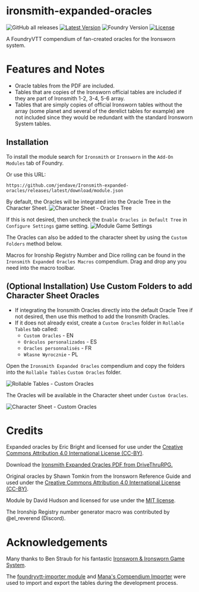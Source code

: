 # ironsmith-expanded-oracles

![GitHub all releases](https://img.shields.io/github/downloads/jendave/ironsmith-expanded-oracles/total)
[![Latest Version](https://img.shields.io/github/v/release/jendave/ironsmith-expanded-oracles?display_name=tag&sort=semver&label=Latest%20Version)](https://github.com/jendave/ironsmith-expanded-oracles/releases/latest)
![Foundry Version](https://img.shields.io/endpoint?url=https://foundryshields.com/version?url=https%3A%2F%2Fraw.githubusercontent.com%2Fjendave%2Fironsmith-expanded-oracles%2Fmain%2Fmodule.json)
[![License](https://img.shields.io/github/license/jendave/ironsmith-expanded-oracles)](LICENSE)

A FoundryVTT compendium of fan-created oracles for the Ironsworn system.

# Features and Notes
* Oracle tables from the PDF are included.
* Tables that are copies of the Ironsworn official tables are included if they are part of Ironsmith 1-2, 3-4, 5-6 array.
* Tables that are simply copies of official Ironsworn tables without the array (some planet and several of the derelict tables for example) are not included since they would be redundant with the standard Ironsworn System tables.

## Installation
To install the module search for `Ironsmith` or `Ironsworn` in the `Add-On Modules` tab of Foundry.

Or use this URL:

```
https://github.com/jendave/Ironsmith-expanded-oracles/releases/latest/download/module.json
```

By default, the Oracles will be integrated into the Oracle Tree in the Character Sheet. 
![Character Sheet - Oracles Tree](./docs/oracle-tree-character-sheet.jpg)

If this is not desired, then uncheck the `Enable Oracles in Default Tree` in `Configure Settings` game setting. 
![Module Game Settings](./docs/module-game-settings.jpg)

The Oracles can also be added to the character sheet by using the `Custom Folders` method below.

Macros for Ironship Registry Number and Dice rolling can be found in the `Ironsmith Expanded Oracles Macros` compendium. Drag and drop any you need into the macro toolbar.

## (Optional Installation) Use Custom Folders to add Character Sheet Oracles 
* If integrating the Ironsmith Oracles directly into the default Oracle Tree if not desired, then use this method to add the Ironsmith Oracles.
* If it does not already exist, create a `Custom Oracles` folder in `Rollable Tables` tab called:
  * `Custom Oracles` - EN
  * `Oráculos personalizados` - ES
  * `Oracles personnalisés` - FR
  * `Własne Wyrocznie` - PL

Open the `Ironsmith Expanded Oracles` compendium and copy the folders into the `Rollable Tables` `Custom Oracles` folder.

![Rollable Tables - Custom Oracles](./docs/custom-oracles-rollable-tables.jpg)

The Oracles will be available in the Character sheet under `Custom Oracles`.

![Character Sheet - Custom Oracles](./docs/custom-oracles-character-sheet.jpg)

# Credits
Expanded oracles by Eric Bright and licensed for use under the [Creative Commons Attribution 4.0 International License (CC-BY)](https://creativecommons.org/licenses/by/4.0/).

Download the [Ironsmith Expanded Oracles PDF from DriveThruRPG.](https://www.drivethrurpg.com/product/417619/Ironsmith-Expanded-Oracles)

Original oracles by Shawn Tomkin from the Ironsworn Reference Guide and used under the [Creative Commons Attribution 4.0 International License (CC-BY)](https://creativecommons.org/licenses/by/4.0/).

Module by David Hudson and licensed for use under the [MIT license](https://opensource.org/license/mit/).

The Ironship Registry number generator macro was contributed by @el_reverend (Discord).

# Acknowledgements
Many thanks to Ben Straub for his fantastic [Ironsworn & Ironsworn Game System](https://foundryvtt.com/packages/foundry-ironsworn).

The [foundryvtt-importer module](https://github.com/EthanJWright/foundryvtt-importer) and [Mana's Compendium Importer](https://gitlab.com/mkahvi/fvtt-compendium-importer) were used to import and export the tables during the development process.
